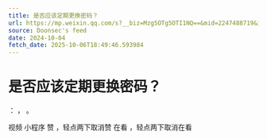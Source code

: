```yaml
---
title: 是否应该定期更换密码？
url: https://mp.weixin.qq.com/s?__biz=Mzg5OTg5OTI1NQ==&mid=2247488719&idx=1&sn=267be2b7a03dd3a0737b5351e68237b6
source: Doonsec's feed
date: 2024-10-04
fetch_date: 2025-10-06T18:49:46.593984
---
```


# 是否应该定期更换密码？

：
，
。

视频
小程序
赞
，轻点两下取消赞
在看
，轻点两下取消在看